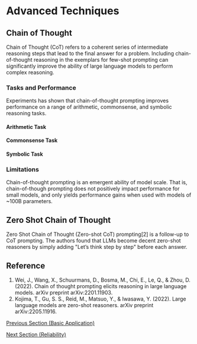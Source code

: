 # Advanced Techniques

## Chain of Thought

Chain of Thought (CoT) refers to a coherent series of intermediate reasoning steps that lead to the final answer for a problem. Including chain-of-thought reasoning in the exemplars for few-shot prompting can significantly improve the ability of large language models to perform complex reasoning.

### Tasks and Performance

Experiments has shown that chain-of-thought prompting improves performance on a range of arithmetic, commonsense, and symbolic reasoning tasks.

#### Arithmetic Task

#### Commonsense Task

#### Symbolic Task

### Limitations

Chain-of-thought prompting is an emergent ability of model scale. That is, chain-of-though prompting does not positively impact performance for small models, and only yields performance gains when used with models of ~100B parameters.

## Zero Shot Chain of Thought

Zero Shot Chain of Thought (Zero-shot CoT) prompting[2] is a follow-up to CoT prompting. The authors found that LLMs become decent zero-shot reasoners by simply adding "Let’s think step by step" before each answer.

## Reference
1. Wei, J., Wang, X., Schuurmans, D., Bosma, M., Chi, E., Le, Q., & Zhou, D. (2022). Chain of thought prompting elicits reasoning in large language models. arXiv preprint arXiv:2201.11903.
2. Kojima, T., Gu, S. S., Reid, M., Matsuo, Y., & Iwasawa, Y. (2022). Large language models are zero-shot reasoners. arXiv preprint arXiv:2205.11916.

[Previous Section (Basic Application)](prompting-basic-applications.md)

[Next Section (Reliability)](prompting-reliability.md)
